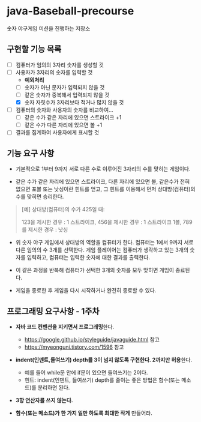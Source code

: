 # java-Baseball-precourse
숫자 야구게임 미션을 진행하는 저장소

## 구현할 기능 목록
* [ ] 컴퓨터가 임의의 3자리 숫자를 생성할 것
* [ ] 사용자가 3자리의 숫자를 입력할 것
    * **예외처리**
    * [ ] 숫자가 아닌 문자가 입력되지 않을 것
    * [ ] 같은 숫자가 중복해서 입력되지 않을 것
    * [x] 숫자 자릿수가 3자리보다 적거나 많지 않을 것
* [ ] 컴퓨터의 숫자와 사용자의 숫자를 비교하여...
    * [ ] 같은 수가 같은 자리에 있으면 스트라이크 +1
    * [ ] 같은 수가 다른 자리에 있으면 볼 +1
* [ ] 결과를 집계하여 사용자에게 표시할 것

## 기능 요구 사항
* 기본적으로 1부터 9까지 서로 다른 수로 이루어진 3자리의 수를 맞히는 게임이다.

* 같은 수가 같은 자리에 있으면 스트라이크, 다른 자리에 있으면 볼, 같은수가 전혀 없으면 포볼 또는 낫싱이란 힌트를 얻고, 그 힌트를 이용해서 먼저 상대방(컴퓨터)의 수를 맞히면 승리한다.

> [예] 상대방(컴퓨터)의 수가 425일 때:
>
> 123을 제시한 경우 : 1 스트라이크, 
> 456을 제시한 경우 : 1 스트라이크 1볼, 
> 789를 제시한 경우 : 낫싱

* 위 숫자 야구 게임에서 상대방의 역할을 컴퓨터가 한다. 컴퓨터는 1에서 9까지 서로 다른 임의의 수 3개를 선택한다. 게임 플레이어는 컴퓨터가 생각하고 있는 3개의 숫자를 입력하고, 컴퓨터는 입력한 숫자에 대한 결과를 출력한다.

* 이 같은 과정을 반복해 컴퓨터가 선택한 3개의 숫자를 모두 맞히면 게임이 종료된다.

* 게임을 종료한 후 게임을 다시 시작하거나 완전히 종료할 수 있다.

## 프로그래밍 요구사항 - 1주차

* **자바 코드 컨벤션을 지키면서 프로그래밍**한다.
  * https://google.github.io/styleguide/javaguide.html 참고
  * https://myeonguni.tistory.com/1596 참고

* **indent(인덴트,들여쓰기) depth를 3이 넘지 않도록 구현한다. 2까지만 허용**한다.
  * 예를 들어 while문 안에 if문이 있으면 들여쓰기는 2이다.
  * 힌트: indent(인덴트, 들여쓰기) depth를 줄이는 좋은 방법은 함수(또는 메소드)를 분리하면 된다.
* **3항 연산자를 쓰지 않는다.**
* **함수(또는 메소드)가 한 가지 일만 하도록 최대한 작게** 만들어라.